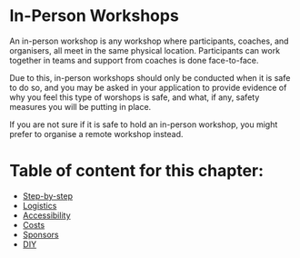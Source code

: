 # In-Person Workshops

An in-person workshop is any workshop where participants, coaches, and organisers, all meet in the same physical location. Participants can work together in teams and support from coaches is done face-to-face. 

Due to this, in-person workshops should only be conducted when it is safe to do so, and you may be asked in your application to provide evidence of why you feel this type of worshops is safe, and what, if any, safety measures you will be putting in place.

If you are not sure if it is safe to hold an in-person workshop, you might prefer to organise a remote workshop instead.

# Table of content for this chapter:

- [Step-by-step](./step_by_step.md)
- [Logistics](./logistics/README.md)
- [Accessibility](./accessibility/README.md)
- [Costs](./costs.md)
- [Sponsors](./sponsors.README.md)
- [DIY](./DIY.md)
